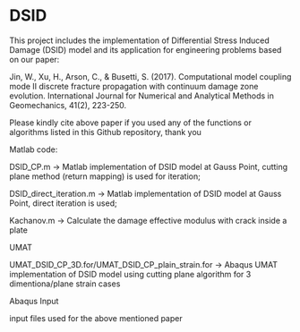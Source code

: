 # DSID 
This project includes the implementation of Differential Stress Induced Damage (DSID) model and its application for engineering problems based on our paper: 

Jin, W., Xu, H., Arson, C., & Busetti, S. (2017). Computational model coupling mode II discrete fracture propagation with continuum damage zone evolution. International Journal for Numerical and Analytical Methods in Geomechanics, 41(2), 223-250.

Please kindly cite above paper if you used any of the functions or algorithms listed in this Github repository, thank you


Matlab code:

DSID_CP.m -> Matlab implementation of DSID model at Gauss Point, cutting plane method (return mapping) is used for iteration;

DSID_direct_iteration.m -> Matlab implementation of DSID model at Gauss Point, direct iteration is used;

Kachanov.m -> Calculate the damage effective modulus with crack inside a plate


UMAT

UMAT_DSID_CP_3D.for/UMAT_DSID_CP_plain_strain.for -> Abaqus UMAT implementation of DSID model using cutting plane algorithm for 3 dimentiona/plane strain cases


Abaqus Input

input files used for the above mentioned paper


